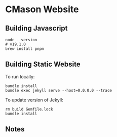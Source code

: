# CMason Website

## Building Javascript

```
node --version
# v19.1.0
brew install pnpm

```



## Building Static Website

To run locally:

```
bundle install
bundle exec jekyll serve --host=0.0.0.0 --trace
```


To update version of Jekyll:

```
rm build Gemfile.lock
bundle install
```


## Notes





